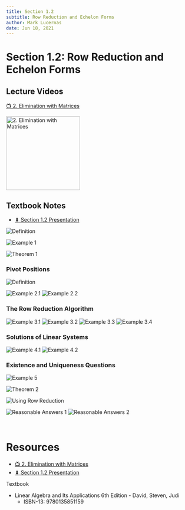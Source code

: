 ```yaml
---
title: Section 1.2
subtitle: Row Reduction and Echelon Forms
author: Mark Lucernas
date: Jun 18, 2021
---
```



# Section 1.2: Row Reduction and Echelon Forms

## Lecture Videos

[📺 2. Elimination with Matrices](https://www.youtube.com/watch?v=QVKj3LADCnA)

[<img src="https://img.youtube.com/vi/QVKj3LADCnA/0.jpg" alt="2. Elimination with Matrices" width="200"/>](https://www.youtube.com/embed/QVKj3LADCnA "2. Elimination with Matrices")

## Textbook Notes

- [⬇ Section 1.2 Presentation](file:../../../../../../files/summer-2021/MATH-254/notes/ch-1/sec_1-2/sec_1-2_presentation.pptx)

![Definition](../../../../../../files/summer-2021/MATH-254/notes/ch-1/sec_1-2/sec_1-2_definition_row_reduction_and_echelon_forms.png)

![Example 1](../../../../../../files/summer-2021/MATH-254/notes/ch-1/sec_1-2/sec_1-2_example-1.png)

![Theorem 1](../../../../../../files/summer-2021/MATH-254/notes/ch-1/sec_1-2/sec_1-2_theorem_1.png)

### Pivot Positions

![Definition](../../../../../../files/summer-2021/MATH-254/notes/ch-1/sec_1-2/sec_1-2_definition_pivot_position.png)

![Example 2.1](../../../../../../files/summer-2021/MATH-254/notes/ch-1/sec_1-2/sec_1-2_example_2-1.png)
![Example 2.2](../../../../../../files/summer-2021/MATH-254/notes/ch-1/sec_1-2/sec_1-2_example_2-2.png)

### The Row Reduction Algorithm

![Example 3.1](../../../../../../files/summer-2021/MATH-254/notes/ch-1/sec_1-2/sec_1-2_example_3-1.png)
![Example 3.2](../../../../../../files/summer-2021/MATH-254/notes/ch-1/sec_1-2/sec_1-2_example_3-2.png)
![Example 3.3](../../../../../../files/summer-2021/MATH-254/notes/ch-1/sec_1-2/sec_1-2_example_3-3.png)
![Example 3.4](../../../../../../files/summer-2021/MATH-254/notes/ch-1/sec_1-2/sec_1-2_example_3-4.png)

### Solutions of Linear Systems

![Example 4.1](../../../../../../files/summer-2021/MATH-254/notes/ch-1/sec_1-2/sec_1-2_example_4-1.png)
![Example 4.2](../../../../../../files/summer-2021/MATH-254/notes/ch-1/sec_1-2/sec_1-2_example_4-2.png)

### Existence and Uniqueness Questions

![Example 5](../../../../../../files/summer-2021/MATH-254/notes/ch-1/sec_1-2/sec_1-2_example_5.png)

![Theorem 2](../../../../../../files/summer-2021/MATH-254/notes/ch-1/sec_1-2/sec_1-2_theorem_2.png)


![Using Row Reduction](../../../../../../files/summer-2021/MATH-254/notes/ch-1/sec_1-2/sec_1-2_using_row_reduction.png)

![Reasonable Answers 1](../../../../../../files/summer-2021/MATH-254/notes/ch-1/sec_1-2/sec_1-2_reasonable_answers_1.png)
![Reasonable Answers 2](../../../../../../files/summer-2021/MATH-254/notes/ch-1/sec_1-2/sec_1-2_reasonable_answers_2.png)


<br>

# Resources

- [📺 2. Elimination with Matrices](https://www.youtube.com/watch?v=QVKj3LADCnA)
- [⬇ Section 1.2 Presentation](file:../../../../../../files/summer-2021/MATH-254/notes/ch-1/sec_1-2/sec_1-2_presentation.pptx)

Textbook

+ Linear Algebra and Its Applications 6th Edition - David, Steven, Judi
  + ISBN-13: 9780135851159


